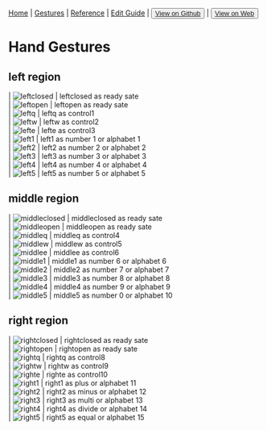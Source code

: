 [Home](/README.md) | [Gestures](/gestures.md) | [Reference](/reference.md) | [Edit Guide](/editguide.md) | <button class="nav" ><a href="https://github.com/whatifif/handgesture/">View on Github</a></button>  |  <button class="nav" ><a href="https://whatifif.github.io/handgesture/">View on Web</a></button>


# Hand Gestures

## left region
| ![leftclosed](/resources/gestures/lc.jpg) | leftclosed as ready sate  
| ![leftopen](/resources/gestures/lo.jpg) | leftopen as ready sate  
| ![leftq](/resources/gestures/lq.jpg) | leftq as control1  
| ![leftw](/resources/gestures/lw.jpg) | leftw as control2  
| ![lefte](/resources/gestures/le.jpg) | lefte as control3  
| ![left1](/resources/gestures/l1.jpg) | left1 as number 1 or alphabet 1  
| ![left2](/resources/gestures/l2.jpg) | left2 as number 2 or alphabet 2  
| ![left3](/resources/gestures/l3.jpg) | left3 as number 3 or alphabet 3  
| ![left4](/resources/gestures/l4.jpg) | left4 as number 4 or alphabet 4  
| ![left5](/resources/gestures/l5.jpg) | left5 as number 5 or alphabet 5  

## middle region
| ![middleclosed](/resources/gestures/mc.jpg) | middleclosed as ready sate  
| ![middleopen](/resources/gestures/mo.jpg) | middleopen as ready sate  
| ![middleq](/resources/gestures/mq.jpg) | middleq as control4  
| ![middlew](/resources/gestures/mw.jpg) | middlew as control5  
| ![middlee](/resources/gestures/me.jpg) | middlee as control6  
| ![middle1](/resources/gestures/m1.jpg) | middle1 as number 6 or alphabet 6  
| ![middle2](/resources/gestures/m2.jpg) | middle2 as number 7 or alphabet 7  
| ![middle3](/resources/gestures/m3.jpg) | middle3 as number 8 or alphabet 8  
| ![middle4](/resources/gestures/m4.jpg) | middle4 as number 9 or alphabet 9  
| ![middle5](/resources/gestures/m5.jpg) | middle5 as number 0 or alphabet 10  

## right region
| ![rightclosed](/resources/gestures/rc.jpg) | rightclosed as ready sate  
| ![rightopen](/resources/gestures/ro.jpg) | rightopen as ready sate  
| ![rightq](/resources/gestures/rq.jpg) | rightq as control8  
| ![rightw](/resources/gestures/rw.jpg) | rightw as control9  
| ![righte](/resources/gestures/re.jpg) | righte as control10  
| ![right1](/resources/gestures/r1.jpg) | right1 as plus or alphabet 11  
| ![right2](/resources/gestures/r2.jpg) | right2 as minus or alphabet 12  
| ![right3](/resources/gestures/r3.jpg) | right3 as multi or alphabet 13  
| ![right4](/resources/gestures/r4.jpg) | right4 as divide or alphabet 14  
| ![right5](/resources/gestures/r5.jpg) | right5 as equal  or alphabet 15  
